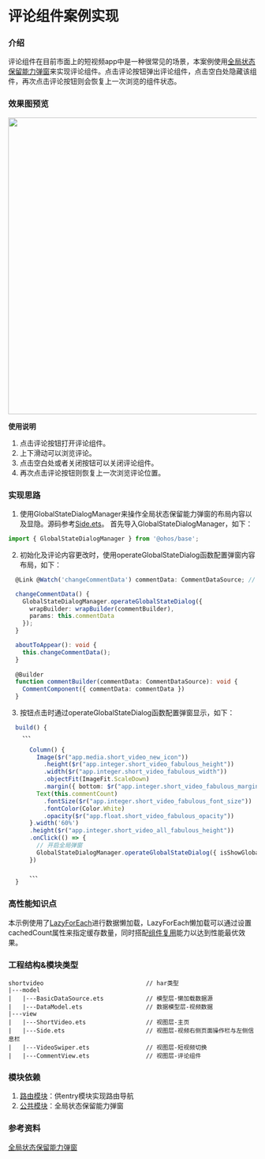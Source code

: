 # 评论组件案例实现

### 介绍

评论组件在目前市面上的短视频app中是一种很常见的场景，本案例使用[全局状态保留能力弹窗](../../common/utils/src/main/ets/component/README.md)来实现评论组件。点击评论按钮弹出评论组件，点击空白处隐藏该组件，再次点击评论按钮则会恢复上一次浏览的组件状态。

### 效果图预览

<img src="../../product/entry/src/main/resources/base/media/short_video_comment.gif" height="600">

**使用说明**

1. 点击评论按钮打开评论组件。
2. 上下滑动可以浏览评论。
3. 点击空白处或者关闭按钮可以关闭评论组件。
4. 再次点击评论按钮则恢复上一次浏览评论位置。

### 实现思路
1. 使用GlobalStateDialogManager来操作全局状态保留能力弹窗的布局内容以及显隐。源码参考[Side.ets](src/main/ets/view/Side.ets)。
首先导入GlobalStateDialogManager，如下：
```typescript
import { GlobalStateDialogManager } from '@ohos/base';
```
2. 初始化及评论内容更改时，使用operateGlobalStateDialog函数配置弹窗内容布局，如下：
```typescript
  @Link @Watch('changeCommentData') commentData: CommentDataSource; // 当评论内容更改时刷新全局弹窗

  changeCommentData() {
    GlobalStateDialogManager.operateGlobalStateDialog({
      wrapBuilder: wrapBuilder(commentBuilder),
      params: this.commentData
    });
  }

  aboutToAppear(): void {
    this.changeCommentData();
  }
  
  @Builder
  function commentBuilder(commentData: CommentDataSource): void {
    CommentComponent({ commentData: commentData })
  }
```
3. 按钮点击时通过operateGlobalStateDialog函数配置弹窗显示，如下：
```typescript
  build() {
    、、、
    
      Column() {
        Image($r("app.media.short_video_new_icon"))
          .height($r("app.integer.short_video_fabulous_height"))
          .width($r("app.integer.short_video_fabulous_width"))
          .objectFit(ImageFit.ScaleDown)
          .margin({ bottom: $r("app.integer.short_video_fabulous_margin_bottom") })
        Text(this.commentCount)
          .fontSize($r("app.integer.short_video_fabulous_font_size"))
          .fontColor(Color.White)
          .opacity($r("app.float.short_video_fabulous_opacity"))
      }.width('60%')
      .height($r("app.integer.short_video_all_fabulous_height"))
      .onClick(() => {
        // 开启全局弹窗
        GlobalStateDialogManager.operateGlobalStateDialog({ isShowGlobalStateDialog: true });
      })
      
      、、、
  }
```

### 高性能知识点

本示例使用了[LazyForEach](https://developer.harmonyos.com/cn/docs/documentation/doc-guides-V3/arkts-rendering-control-lazyforeach-0000001524417213-V3)进行数据懒加载，LazyForEach懒加载可以通过设置cachedCount属性来指定缓存数量，同时搭配[组件复用](https://developer.huawei.com/consumer/cn/doc/harmonyos-guides/best-practices-long-list-0000001728333749#section36781044162218)能力以达到性能最优效果。


### 工程结构&模块类型

   ```
   shortvideo                             // har类型
   |---model
   |   |---BasicDataSource.ets            // 模型层-懒加载数据源
   |   |---DataModel.ets                  // 数据模型层-视频数据
   |---view
   |   |---ShortVideo.ets                 // 视图层-主页
   |   |---Side.ets                       // 视图层-视频右侧页面操作栏与左侧信息栏
   |   |---VideoSwiper.ets                // 视图层-短视频切换
   |   |---CommentView.ets                // 视图层-评论组件
   ```

### 模块依赖
1. [路由模块](../../common/routermodule)：供entry模块实现路由导航
2. [公共模块](../../common/utils)：全局状态保留能力弹窗

### 参考资料
[全局状态保留能力弹窗](../../common/utils/src/main/ets/component/README.md)